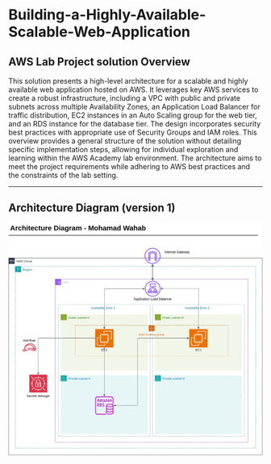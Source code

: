 # Building-a-Highly-Available-Scalable-Web-Application

## AWS Lab Project solution Overview
This solution presents a high-level architecture for a scalable and highly available web application hosted on AWS. It leverages key AWS services to create a robust infrastructure, including a VPC with public and private subnets across multiple Availability Zones, an Application Load Balancer for traffic distribution, EC2 instances in an Auto Scaling group for the web tier, and an RDS instance for the database tier. The design incorporates security best practices with appropriate use of Security Groups and IAM roles. This overview provides a general structure of the solution without detailing specific implementation steps, allowing for individual exploration and learning within the AWS Academy lab environment. The architecture aims to meet the project requirements while adhering to AWS best practices and the constraints of the lab setting.

---
## Architecture Diagram (version 1)
![Architecture Diagram](Architecture%20diagram/Lab-architecture-diagram.jpg)
